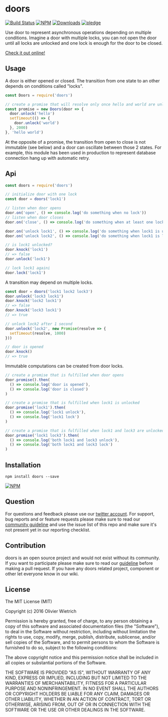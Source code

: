 # doors

[![Build Status](https://travis-ci.org/bredele/doors.svg?branch=master)](https://travis-ci.org/bredele/doors)
 [![NPM](https://img.shields.io/npm/v/doors.svg)](https://www.npmjs.com/package/doors)
 [![Downloads](https://img.shields.io/npm/dm/doors.svg)](http://npm-stat.com/charts.html?package=doors)
 [![pledge](https://bredele.github.io/contributing-guide/community-pledge.svg)](https://github.com/bredele/contributing-guide/blob/master/guidelines.md)

Use door to represent asynchronous operations depending on multiple conditions. Imagine a door with multiple locks, you can not open the door until all locks are unlocked and one lock is enough for the door to be closed.

[Check it out online!](http://bredele.github.io/doors)

## Usage

A door is either opened or closed. The transition from one state to an other depends on conditions called "locks".

```js
const Doors = require('doors')

// create a promise that will resolve only once hello and world are unlocked
const promise = new Doors(door => {
  door.unlock('hello')
  setTimeout(() => {
    door.unlock('world')
  }, 2000)
}, 'hello world')
```

At the opposite of a promise, the transition from open to close is not immutable (see below) and a door can oscillate between those 2 states. For example, this module has been used in production to represent database connection hang up with automatic retry. 

## Api

```js
const doors = require('doors')

// initialize door with one lock
const door = doors('lock1')

// listen when door opens
door.on('open', () => console.log('do something when no lock'))
// listen when door closes
door.on('close', () => console.log('do something when at least one lock'))

door.on('unlock lock1', () => console.log('do something when lock1 is unlocked'))
door.on('unlock lock2', () => console.log('do something when lock1 is locked'))

// is lock1 unlocked?
door.knock('lock1')
// => false
door.unlock('lock1')

// lock lock1 againi
door.lock('lock1')

```

A transition may depend on multiple locks.

```js
const door = doors('lock1 lock2 lock3')
door.unlock('lock3 lock1')
door.knock('lock2 lock1')
// => false
door.knock('lock3 lock1')
// => true

// unlock lock2 after 1 second
door.unlock('lock2', new Promise(resolve => {
  setTimeout(resolve, 1000)
}))

// door is opened
door.knock()
// => true
```

Immutable computations can be created from door locks.

```js
// create a promise that is fulfilled when door opens
door.promise().then(
  () => console.log('door is opened'),
  () => console.log('door is closed')
)

// create a promise that is fulfilled when lock1 is unlocked
door.promise('lock1').then(
  () => console.log('lock1 unlock'),
  () => console.log('lock1 lock')
)

// create a promise that is fulfilled when lock1 and lock3 are unlocked
door.promise('lock1 lock3').then(
  () => console.log('both lock1 and lock3 unlock'),
  () => console.log('both lock1 and lock3 lock')
)
```


## Installation

```shell
npm install doors --save
```

[![NPM](https://nodei.co/npm/doors.png)](https://nodei.co/npm/doors/)


## Question

For questions and feedback please use our [twitter account](https://twitter.com/bredeleca). For support, bug reports and or feature requests please make sure to read our
<a href="https://github.com/bredele/contributing-guide/blob/master/guidelines.md" target="_blank">community guideline</a> and use the issue list of this repo and make sure it's not present yet in our reporting checklist.

## Contribution

doors is an open source project and would not exist without its community. If you want to participate please make sure to read our <a href="https://github.com/bredele/contributing-guide/blob/master/guidelines.md" target="_blank">guideline</a> before making a pull request. If you have any doors related project, component or other let everyone know in our wiki.

## License

The MIT License (MIT)

Copyright (c) 2016 Olivier Wietrich

Permission is hereby granted, free of charge, to any person obtaining a copy
of this software and associated documentation files (the "Software"), to deal
in the Software without restriction, including without limitation the rights
to use, copy, modify, merge, publish, distribute, sublicense, and/or sell
copies of the Software, and to permit persons to whom the Software is
furnished to do so, subject to the following conditions:

The above copyright notice and this permission notice shall be included in all
copies or substantial portions of the Software.

THE SOFTWARE IS PROVIDED "AS IS", WITHOUT WARRANTY OF ANY KIND, EXPRESS OR
IMPLIED, INCLUDING BUT NOT LIMITED TO THE WARRANTIES OF MERCHANTABILITY,
FITNESS FOR A PARTICULAR PURPOSE AND NONINFRINGEMENT. IN NO EVENT SHALL THE
AUTHORS OR COPYRIGHT HOLDERS BE LIABLE FOR ANY CLAIM, DAMAGES OR OTHER
LIABILITY, WHETHER IN AN ACTION OF CONTRACT, TORT OR OTHERWISE, ARISING FROM,
OUT OF OR IN CONNECTION WITH THE SOFTWARE OR THE USE OR OTHER DEALINGS IN THE
SOFTWARE.
